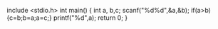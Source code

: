include <stdio.h>
int main()
{
   int a, b,c;
   scanf("%d%d",&a,&b);
   if(a>b)
     {c=b;b=a;a=c;}
    printf("%d",a);
    return 0;
  }
